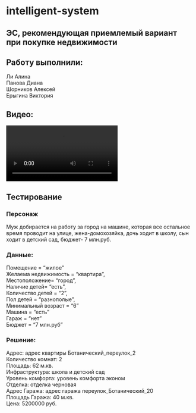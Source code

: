 # intelligent-system
## ЭС, рекомендующая приемлемый вариант при покупке недвижимости
## Работу выполнили: 
Ли Алина  
Панова Диана  
Шорников Алексей  
Ерыгина Виктория  
## Видео:
![Watch the video](https://disk.yandex.ru/d/-i1bhnvnIeNrhQ/test.mp4)
## Тестирование
### Персонаж
Муж добирается на работу за город на машине, которая все остальное время проводит на улице, жена-домохозяйка, дочь ходит в школу, сын ходит в детский сад, бюджет- 7 млн.руб.  
### Данные:
Помещение = “жилое”  
 Желаема недвижимость = “квартира”,  
Местоположение= “город”,  
Наличие детей= “есть”,  
Количество детей = “2”,  
Пол детей = “разнополые”,  
Минимальный возраст = “6”  
Машина = “есть”  
Гараж = “нет”  
Бюджет =  “7 млн.руб”  
### Решение:
Адрес: адрес квартиры Ботанический_переулок_2  
Количество комнат: 2  
Площадь: 62 м.кв.  
Инфраструктура: школа и детский сад  
Уровень комфорта: уровень комфорта эконом  
Отделка: отделка черновая  
Адрес Гаража: адрес гаража переулок_Ботанический_20  
Площадь Гаража: 40 м.кв.  
Цена: 5200000 руб.  
